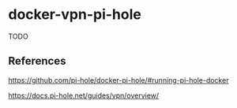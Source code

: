 # docker-vpn-pi-hole

TODO

## References

https://github.com/pi-hole/docker-pi-hole/#running-pi-hole-docker

https://docs.pi-hole.net/guides/vpn/overview/
